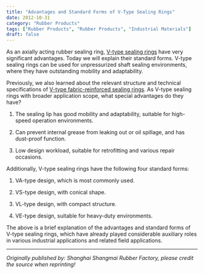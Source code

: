 ```yaml
---
title: "Advantages and Standard Forms of V-Type Sealing Rings"
date: 2012-10-31
category: "Rubber Products"
tags: ["Rubber Products", "Rubber Products", "Industrial Materials"]
draft: false
---
```


As an axially acting rubber sealing ring, [V-type sealing rings](http://www.smpolymer.com/) have very significant advantages. Today we will explain their standard forms. V-type sealing rings can be used for unpressurized shaft sealing environments, where they have outstanding mobility and adaptability.

Previously, we also learned about the relevant structure and technical specifications of [V-type fabric-reinforced sealing rings](http://www.smpolymer.com/xiangjiaozhipin/148/). As V-type sealing rings with broader application scope, what special advantages do they have?

1. The sealing lip has good mobility and adaptability, suitable for high-speed operation environments.

2. Can prevent internal grease from leaking out or oil spillage, and has dust-proof function.

3. Low design workload, suitable for retrofitting and various repair occasions.

Additionally, V-type sealing rings have the following four standard forms:

1. VA-type design, which is most commonly used.

2. VS-type design, with conical shape.

3. VL-type design, with compact structure.

4. VE-type design, suitable for heavy-duty environments.

The above is a brief explanation of the advantages and standard forms of V-type sealing rings, which have already played considerable auxiliary roles in various industrial applications and related field applications.

---

*Originally published by: Shanghai Shangmai Rubber Factory, please credit the source when reprinting!*